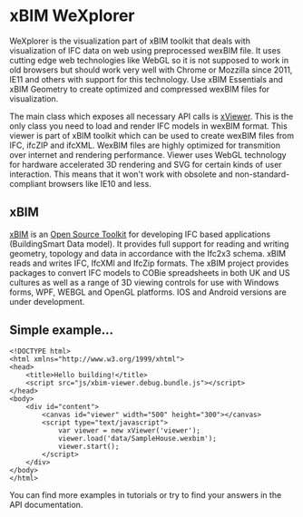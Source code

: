 ﻿xBIM WeXplorer
==============

WeXplorer is the visualization part of xBIM toolkit that deals with visualization of IFC data on web using preprocessed wexBIM file. 
It uses cutting edge web technologies like WebGL so it is not supposed to work in old browsers but should work very well with Chrome or 
Mozzilla since 2011, IE11 and others with support for this technology. Use xBIM Essentials and xBIM Geometry to create optimized and 
compressed wexBIM files for visualization.

The main class which exposes all necessary API calls is [xViewer](xViewer.html). This is the only class you need to load and render IFC models in wexBIM format. 
This viewer is part of xBIM toolkit which can be used to create wexBIM files from IFC, ifcZIP and ifcXML. WexBIM files are highly optimized for
transmition over internet and rendering performance. Viewer uses WebGL technology for hardware accelerated 3D rendering and SVG for
certain kinds of user interaction. This means that it won't work with obsolete and non-standard-compliant browsers like IE10 and less.

xBIM
----

[xBIM](http://xbim.codeplex.com) is an [Open Source Toolkit](http://www.openbim.org) for developing IFC based applications (BuildingSmart Data model). 
It provides full support for reading and writing geometry, topology and data in accordance with the Ifc2x3 schema.
xBIM reads and writes IFC, IfcXMl and IfcZip formats. The xBIM project provides packages to convert IFC models to COBie 
spreadsheets in both UK and US cultures as well as a range of 3D viewing controls for use with Windows forms, WPF, WEBGL and OpenGL platforms.
IOS and Android versions are under development.

Simple example...
-----------------

	<!DOCTYPE html>
	<html xmlns="http://www.w3.org/1999/xhtml">
	<head>
	    <title>Hello building!</title>
	    <script src="js/xbim-viewer.debug.bundle.js"></script>
	</head>
	<body>
	    <div id="content">
	        <canvas id="viewer" width="500" height="300"></canvas>
	        <script type="text/javascript">
	            var viewer = new xViewer('viewer');
	            viewer.load('data/SampleHouse.wexbim');
	            viewer.start();
	        </script>
	    </div>    
	</body>
	</html>

You can find more examples in tutorials or try to find your answers in the API documentation.